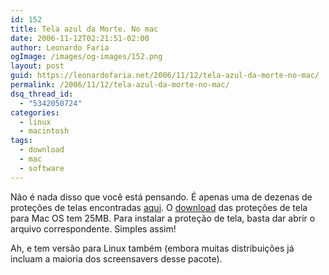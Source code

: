 ```yaml
---
id: 152
title: Tela azul da Morte. No mac
date: 2006-11-12T02:21:51-02:00
author: Leonardo Faria
ogImage: /images/og-images/152.png
layout: post
guid: https://leonardofaria.net/2006/11/12/tela-azul-da-morte-no-mac/
permalink: /2006/11/12/tela-azul-da-morte-no-mac/
dsq_thread_id:
  - "5342050724"
categories:
  - linux
  - macintosh
tags:
  - download
  - mac
  - software
---
```

Não é nada disso que você está pensando. É apenas uma de dezenas de proteções de telas encontradas [aqui](http://www.jwz.org/xscreensaver/). O [download](http://www.jwz.org/xscreensaver/xscreensaver-5.01.dmg) das proteções de tela para Mac OS tem 25MB. Para instalar a proteção de tela, basta dar abrir o arquivo correspondente. Simples assim!

Ah, e tem versão para Linux também (embora muitas distribuições já incluam a maioria dos screensavers desse pacote).

